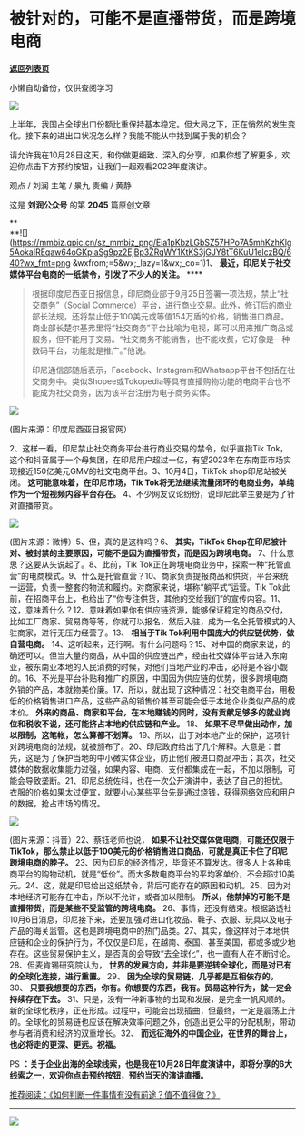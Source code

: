 # 被针对的，可能不是直播带货，而是跨境电商

[**返回列表页**](/gzh/刘润)

小懒自动备份，仅供查阅学习

![](https://mmbiz.qpic.cn/sz_mmbiz_jpg/Eia1pKbzLGbQ05rqf4tHyB6X44YvIRZf7ciayibtRy0rVSib8CQjW35A8ibcicFzDvdSceZ3wxRFa7icOhIMKPHicVnvEw/640?wx_fmt=jpeg&wxfrom;=5&wx;_lazy=1&wx;_co=1)

  

上半年，我国占全球出口份额比重保持基本稳定。但大局之下，正在悄然的发生变化。接下来的进出口状况怎么样？我能不能从中找到属于我的机会？

请允许我在10月28日这天，和你做更细致、深入的分享，如果你想了解更多，欢迎你点击下方预约按钮，让我们一起观看2023年度演讲。

观点 / 刘润 主笔 / 景九 责编 / 黄静

这是 **刘润公众号** 的第 **2045** 篇原创文章

 **  
**![](https://mmbiz.qpic.cn/sz_mmbiz_png/Eia1pKbzLGbSZ57HPo7A5mhKzhKlg5AokaIREqaw64oGKpiaSg9pz2EjBp3ZRqWY1KtKS3jGJY8tT6KuU1elczBQ/640?wx_fmt=png
&wxfrom;=5&wx;_lazy=1&wx;_co=1)1、 **最近，印尼关于社交媒体平台电商的一纸禁令，引发了不少人的关注。** ****  

> 根据印度尼西亚日报信息，印尼商业部于9月25日签署一项法规，禁止“社交商务”（Social
> Commerce）平台，进行商业交易。此外，修订后的商业部长法规，还将禁止低于100美元或等值154万盾的价格，销售进口商品。商业部长楚尔基弗里将“社交商务”平台比喻为电视，即可以用来推广商品或服务，但不能用于交易。“社交商务不能销售，也不能收费，它好像是一种数码平台，功能就是推广。”他说。
>
>  
>
>
>
> 印尼通信部随后表示，Facebook、Instagram和Whatsapp平台不包括在社交商务中。类似Shopee或Tokopedia等具有直播购物功能的电商平台也不能成为社交商务，因为该平台注册为电子商务实体。

![](https://mmbiz.qpic.cn/sz_mmbiz_png/Eia1pKbzLGbSMPgTd6x0hOEPwnhCraic5yaxvRsTAIVCWz9fXssibDwRhrjiadSCeiaXqGYNNesMRauw8WewFBltkAA/640?wx_fmt=png)

(图片来源：印度尼西亚日报官网）

2、这样一看，印尼禁止社交商务平台进行商业交易的禁令，似乎直指Tik
Tok，这个和抖音属于一个母集团，在印尼用户超过一亿，有望2023年在东南亚市场实现接近150亿美元GMV的社交电商平台。3、10月4日，TikTok
shop印尼站被关闭。 **这可能意味着，在印尼市场，Tik Tok将无法继续流量闭环的电商业务，单纯作为一个短视频内容平台存在。**
4、不少网友议论纷纷，说印尼此举主要是为了针对直播带货。

![](https://mmbiz.qpic.cn/sz_mmbiz_png/Eia1pKbzLGbSMPgTd6x0hOEPwnhCraic5ygR121lwgzbHdkeiaKXGyxJClNHcpZb0jRZLVuwUEIibcibqrPvVx2AqTw/640?wx_fmt=png)

(图片来源：微博）5、但，真的是这样吗？6、 **其实，TikTok Shop在印尼被针对、被封禁的主要原因，可能不是因为直播带货，而是因为跨境电商。**
7、什么意思？这要从头说起了。8、此前，Tik
Tok正在跨境电商业务中，探索一种“托管直营”的电商模式。9、什么是托管直营？10、商家负责提报商品和供货，平台来统一运营，负责一整套的物流和履约。对商家来说，堪称“躺平式”运营。Tik
Tok此前，在招商平台上，也给出了“你专注供货，其他的交给我们”的宣传内容。11、这，意味着什么？12、意味着如果你有供应链资源，能够保证稳定的商品交付，比如工厂商家、贸易商等等，你就可以报名，然后入驻，成为一名全托管模式的入驻商家，进行无压力经营了。13、
**相当于Tik Tok利用中国庞大的供应链优势，做自营电商。**
14、这听起来，还行啊。有什么问题吗？15、对中国的商家来说，的确还可以。但当大量的商品，从中国的供应链出产，经由社交媒体平台进入东南亚，被东南亚本地的人民消费的时候，对他们当地产业的冲击，必将是不容小觑的。16、不光是平台补贴和推广的原因，中国因为供应链的优势，很多跨境电商外销的产品，本就物美价廉。17、所以，就出现了这种情况：社交电商平台，用极低的价格销售进口产品，这些产品的销售价甚至可能会低于本地企业类似产品的成本价。
**外来的商品、商家和平台，在本地赚钱的同时，没有贡献足够多的就业岗位和税收不说，还可能挤占本地的供应链和产业。** 18、
**如果不尽早做出动作，加以限制，这笔帐，怎么算都不划算。**
19、所以，出于对本地产业的保护，这项针对跨境电商的法规，就被颁布了。20、印尼政府给出了几个解释。大意是：首先，这是为了保护当地的中小微实体企业，防止他们被进口商品冲击；其次，社交媒体的数据收集能力过强，如果内容、电商、支付都集成在一起，不加以限制，可能会导致垄断。21、印尼总统佐科，也在一次公开演讲中，表达了自己的担忧。衣服的价格如果太过便宜，就要小心某些平台先是通过烧钱，获得网络效应和用户的数据，抢占市场的情况。

![](https://mmbiz.qpic.cn/sz_mmbiz_png/Eia1pKbzLGbSMPgTd6x0hOEPwnhCraic5yfVXeM8C62LOvJnVtTq6Ym6KqibM6QFyaiaia3fOQ1WJicAtRNntL0Gcc9g/640?wx_fmt=png)

(图片来源：抖音）22、蔡钰老师也说，
**如果不让社交媒体做电商，可能还仅限于TikTok，那么禁止以低于100美元的价格销售进口商品，可就是真正卡住了印尼跨境电商的脖子。**
23、因为印尼的经济情况，毕竟还不算发达。很多人上各种电商平台的购物动机，就是“低价”。而大多数电商平台的平均客单价，不会超过10美元。24、这，就是印尼给出这纸禁令，背后可能存在的原因和动机。25、因为对本地经济可能存在冲击，所以不允许，或者加以限制。
**所以，他禁掉的可能不是直播带货，而是某些不受监管的跨境电商。**
26、事情，还没有结束。根据路透社10月6日消息，印尼接下来，还要加强对进口化妆品、鞋子、衣服、玩具以及电子产品的海关监管。这也是跨境电商中的热门品类。27、其实，像这样对于本地供应链和企业的保护行为，不仅仅是印尼，在越南、泰国、甚至美国，都或多或少地存在。这些贸易保护主义，是否真的会导致“去全球化”，也一直有人在不断讨论。28、但麦肯锡研究院认为，
**世界的发展方向，并非是要逆转全球化，而是对已有的全球化连接，进行重置。** 29、 **因为全球的贸易链，几乎都是互相依存的。** 30、
**只要我想要的东西，你有。你想要的东西，我有。贸易这种行为，就一定会持续存在下去。**
31、只是，没有一种新事物的出现和发展，是完全一帆风顺的。新的全球化秩序，正在形成。过程中，可能会出现插曲，但最终，一定是震荡上升的。全球化的贸易链也应该在解决效率问题之外，创造出更公平的分配机制，带动参与者消费和经济的双重增长。32、
**而远征海外的中国企业，在世界的舞台上，也必将走的更深、更远。祝福。**

  

PS **：关于企业出海的全球线索，也是我在10月28日年度演讲中，即将分享的6大线索之一，欢迎你点击预约按钮，预约当天的演讲直播。**

  

[
推荐阅读：](https://mp.weixin.qq.com/s?__biz=MjM5NjM5MjQ4MQ==&mid=2651720030&idx=2&sn=af6dc8a7f3b0852951fbf0560e05cc5a&chksm=bd1352108a64db06b4433e8b5137ad48ea322fb1e013b15511b049c50f84d42f451028f15db6&token=742647491&lang=zh_CN&scene=21#wechat_redirect)[《如何判断一件事情有没有前途？值不值得做？》](https://mp.weixin.qq.com/s?__biz=MjM5NjM5MjQ4MQ==&mid=2651720030&idx=2&sn=af6dc8a7f3b0852951fbf0560e05cc5a&chksm=bd1352108a64db06b4433e8b5137ad48ea322fb1e013b15511b049c50f84d42f451028f15db6&token=742647491&lang=zh_CN&scene=21#wechat_redirect)

* * *

  

![](https://mmbiz.qpic.cn/sz_mmbiz_png/Eia1pKbzLGbSMPgTd6x0hOEPwnhCraic5yFGSHeia9cb3mfSm66vlVWyaOldOv39Iwrmf8j1rGSvsFnq5v326s3LQ/640?wx_fmt=png)


